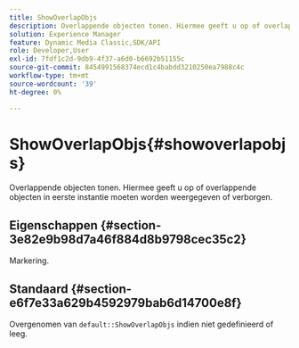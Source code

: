 ```yaml
---
title: ShowOverlapObjs
description: Overlappende objecten tonen. Hiermee geeft u op of overlappende objecten in eerste instantie moeten worden weergegeven of verborgen.
solution: Experience Manager
feature: Dynamic Media Classic,SDK/API
role: Developer,User
exl-id: 7fdf1c2d-9db9-4f37-a6d0-b6692b51155c
source-git-commit: 8454991568374ecd1c4babdd3210250ea7988c4c
workflow-type: tm+mt
source-wordcount: '39'
ht-degree: 0%

---
```


# ShowOverlapObjs{#showoverlapobjs}

Overlappende objecten tonen. Hiermee geeft u op of overlappende objecten in eerste instantie moeten worden weergegeven of verborgen.

## Eigenschappen {#section-3e82e9b98d7a46f884d8b9798cec35c2}

Markering.

## Standaard {#section-e6f7e33a629b4592979bab6d14700e8f}

Overgenomen van `default::ShowOverlapObjs` indien niet gedefinieerd of leeg.
